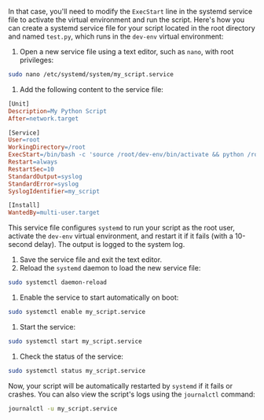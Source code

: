 In that case, you'll need to modify the `ExecStart` line in the systemd service file to activate the virtual environment and run the script. Here's how you can create a systemd service file for your script located in the root directory and named `test.py`, which runs in the `dev-env` virtual environment:

1. Open a new service file using a text editor, such as `nano`, with root privileges:
```bash
sudo nano /etc/systemd/system/my_script.service
```
1. Add the following content to the service file:
```makefile
[Unit]
Description=My Python Script
After=network.target

[Service]
User=root
WorkingDirectory=/root
ExecStart=/bin/bash -c 'source /root/dev-env/bin/activate && python /root/test.py'
Restart=always
RestartSec=10
StandardOutput=syslog
StandardError=syslog
SyslogIdentifier=my_script

[Install]
WantedBy=multi-user.target
```
This service file configures `systemd` to run your script as the root user, activate the `dev-env` virtual environment, and restart it if it fails (with a 10-second delay). The output is logged to the system log.

1. Save the service file and exit the text editor.
2. Reload the `systemd` daemon to load the new service file:
```bash
sudo systemctl daemon-reload
```
1. Enable the service to start automatically on boot:
```bash
sudo systemctl enable my_script.service
```
1. Start the service:
```bash
sudo systemctl start my_script.service
```
1. Check the status of the service:
```bash
sudo systemctl status my_script.service
```
Now, your script will be automatically restarted by `systemd` if it fails or crashes. You can also view the script's logs using the `journalctl` command:
```bash
journalctl -u my_script.service
```